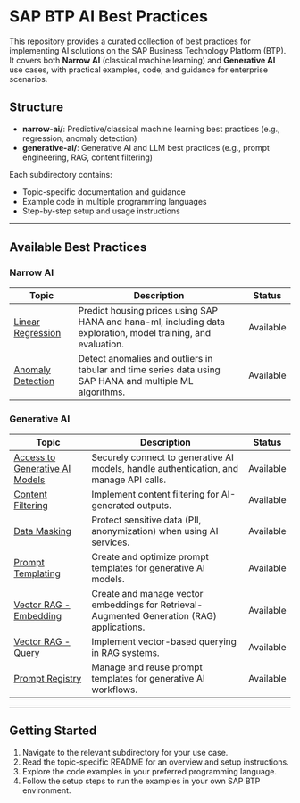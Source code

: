 # SAP BTP AI Best Practices

This repository provides a curated collection of best practices for implementing AI solutions on the SAP Business Technology Platform (BTP). It covers both **Narrow AI** (classical machine learning) and **Generative AI** use cases, with practical examples, code, and guidance for enterprise scenarios.

## Structure

- **narrow-ai/**: Predictive/classical machine learning best practices (e.g., regression, anomaly detection)
- **generative-ai/**: Generative AI and LLM best practices (e.g., prompt engineering, RAG, content filtering)

Each subdirectory contains:

- Topic-specific documentation and guidance
- Example code in multiple programming languages
- Step-by-step setup and usage instructions

---

## Available Best Practices

### Narrow AI

| Topic                                             | Description                                                                                                    | Status    |
| ------------------------------------------------- | -------------------------------------------------------------------------------------------------------------- | --------- |
| [Linear Regression](narrow-ai/linear-regression/) | Predict housing prices using SAP HANA and hana-ml, including data exploration, model training, and evaluation. | Available |
| [Anomaly Detection](narrow-ai/anomaly-detection/) | Detect anomalies and outliers in tabular and time series data using SAP HANA and multiple ML algorithms.       | Available |

### Generative AI

| Topic                                                                           | Description                                                                                | Status    |
| ------------------------------------------------------------------------------- | ------------------------------------------------------------------------------------------ | --------- |
| [Access to Generative AI Models](generative-ai/access-to-generative-ai-models/) | Securely connect to generative AI models, handle authentication, and manage API calls.     | Available |
| [Content Filtering](generative-ai/content-filtering/)                           | Implement content filtering for AI-generated outputs.                                      | Available |
| [Data Masking](generative-ai/data-masking/)                                     | Protect sensitive data (PII, anonymization) when using AI services.                        | Available |
| [Prompt Templating](generative-ai/prompt-templating/)                           | Create and optimize prompt templates for generative AI models.                             | Available |
| [Vector RAG - Embedding](generative-ai/vector-rag-embedding/)                   | Create and manage vector embeddings for Retrieval-Augmented Generation (RAG) applications. | Available |
| [Vector RAG - Query](generative-ai/vector-rag-query/)                           | Implement vector-based querying in RAG systems.                                            | Available |
| [Prompt Registry](generative-ai/prompt-registry/)                               | Manage and reuse prompt templates for generative AI workflows.                             | Available |

---

## Getting Started

1. Navigate to the relevant subdirectory for your use case.
2. Read the topic-specific README for an overview and setup instructions.
3. Explore the code examples in your preferred programming language.
4. Follow the setup steps to run the examples in your own SAP BTP environment.
